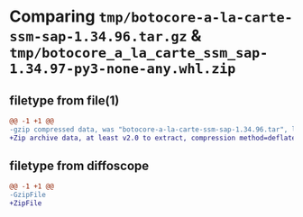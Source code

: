 # Comparing `tmp/botocore-a-la-carte-ssm-sap-1.34.96.tar.gz` & `tmp/botocore_a_la_carte_ssm_sap-1.34.97-py3-none-any.whl.zip`

## filetype from file(1)

```diff
@@ -1 +1 @@
-gzip compressed data, was "botocore-a-la-carte-ssm-sap-1.34.96.tar", last modified: Thu May  2 01:01:38 2024, max compression
+Zip archive data, at least v2.0 to extract, compression method=deflate
```

## filetype from diffoscope

```diff
@@ -1 +1 @@
-GzipFile
+ZipFile
```

